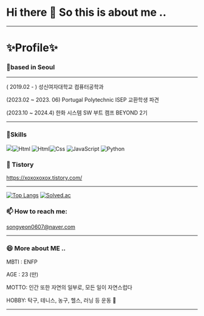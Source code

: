 # Hi there 👋 So this is about me ..
---

<!--
**SongYeonBaek/SongYeonBaek** is a ✨ _special_ ✨ repository because its `README.md` (this file) appears on your GitHub profile.

Here are some ideas to get you started: -->

# ✨Profile✨
### 📍based in Seoul
---

( 2019.02 - ) 성신여자대학교 컴퓨터공학과 

(2023.02 ~ 2023. 06) Portugal Polytechnic ISEP 교환학생 파견 

(2023.10 ~ 2024.4) 한화 시스템 SW 부트 캠프 BEYOND 2기 

---
<!-- -  🔭 I’m currently working on ...
- 🌱 I’m currently learning ...
- 👯 I’m looking to collaborate on ...
- 🤔 I’m looking for help with ...
- 💬 Ask me about ... -->

### 🔭Skills
<img src="https://img.shields.io/badge/Android-3DDC84?style=flat-square&logo=Android&logoColor=white"/><img alt="Html" src ="https://img.shields.io/badge/C++-00599C.svg?&style=for-the-badge&logo=HTML5&logoColor=white"/> <img alt="Html" src ="https://img.shields.io/badge/HTML5-E34F26.svg?&style=for-the-badge&logo=HTML5&logoColor=white"/><img alt="Css" src ="https://img.shields.io/badge/CSS3-1572B6.svg?&style=for-the-badge&logo=CSS3&logoColor=white"/> <img alt="JavaScript" src ="https://img.shields.io/badge/JavaScriipt-F7DF1E.svg?&style=for-the-badge&logo=JavaScript&logoColor=black"/> <img alt="Python" src ="https://img.shields.io/badge/Python-3776AB.svg?&style=for-the-badge&logo=Python&logoColor=white"/>

### 🔭 Tistory
https://xoxoxoxox.tistory.com/

---
[![Top Langs](https://github-readme-stats.vercel.app/api/top-langs/?username=SongYeonBaek)](https://github.com/SongYeonBaek/github-readme-stats)
[![Solved.ac
](http://mazassumnida.wtf/api/v2/generate_badge?boj=tatpo0)](https://solved.ac/tatpo0)

### 📫 How to reach me: 
songyeon0607@naver.com

---

### 😄 More about ME ..

MBTI : ENFP

AGE : 23 (만)

MOTTO: 인간 또한 자연의 일부로, 모든 일이 자연스럽다

HOBBY: 탁구, 테니스, 농구, 헬스, 러닝 등 운동 💨

---

